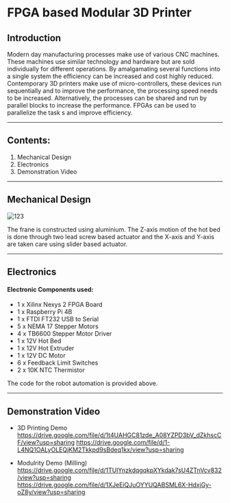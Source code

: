 # FPGA based Modular 3D Printer

## Introduction

Modern day manufacturing processes make use of various CNC machines. These
machines use similar technology and hardware but are sold individually for different
operations. By amalgamating several functions into a single system the efficiency
can be increased and cost highly reduced. Contemporary 3D printers make use of
micro-controllers, these devices run sequentially and to improve the performance,
the processing speed needs to be increased. Alternatively, the processes can be
shared and run by parallel blocks to increase the performance. FPGAs can be used
to parallelize the task s and improve efficiency.

---

## Contents:

1. Mechanical Design
2. Electronics
3. Demonstration Video

---

## Mechanical Design
![123](https://github.com/RonishNadar/FPGA-based-Modular-3D-Printer/assets/137984084/25b6ed28-0f47-4415-b739-8b2f9e472351)

The frane is constructed using aluminium. The Z-axis motion of the hot bed is done through two lead screw based actuator and the X-axis and Y-axis are taken care using slider based actuator. 

---

## Electronics
#### Electronic Components used:
- 1 x Xilinx Nexys 2 FPGA Board
- 1 x Raspberry Pi 4B
- 1 x FTDI FT232 USB to Serial
- 5 x NEMA 17 Stepper Motors
- 4 x TB6600 Stepper Motor Driver
- 1 x 12V Hot Bed
- 1 x 12V Hot Extruder
- 1 x 12V DC Motor
- 6 x Feedback Limit Switches
- 2 x 10K NTC Thermistor

The code for the robot automation is provided above.

---

## Demonstration Video

- 3D Printing Demo
https://drive.google.com/file/d/1t4UAHGC81zde_A08YZPD3bV_dZkhscCF/view?usp=sharing
https://drive.google.com/file/d/1-L4NQ1OALyOLEQjKM2Tkkpd9sBdeq1kx/view?usp=sharing

- Modulrity Demo (Milling)
https://drive.google.com/file/d/1TUlYnzkdqgqkpXYkdak7sU4ZTnVcv832/view?usp=sharing
https://drive.google.com/file/d/1XJeEiQJuOYYUQABSML6X-HdxjGy-oZ8y/view?usp=sharing
